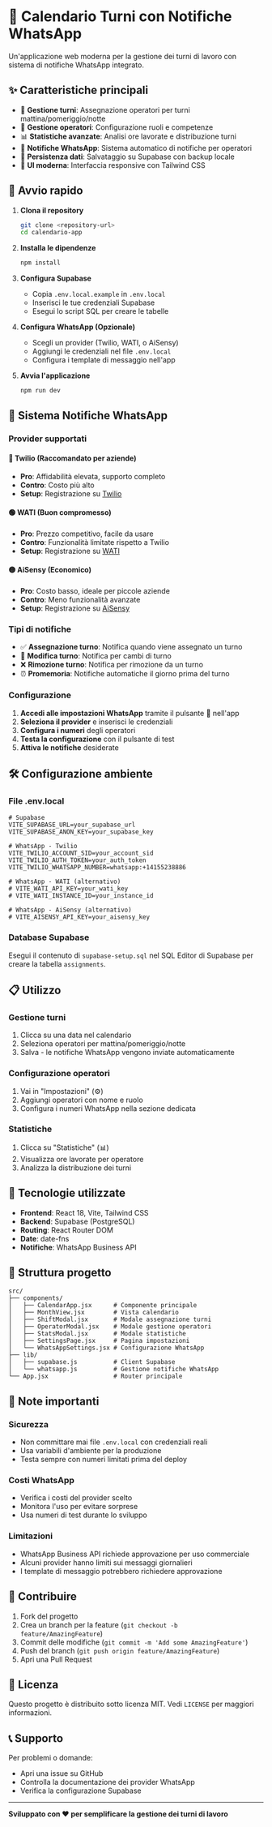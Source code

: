 # 📅 Calendario Turni con Notifiche WhatsApp

Un'applicazione web moderna per la gestione dei turni di lavoro con sistema di notifiche WhatsApp integrato.

## ✨ Caratteristiche principali

- 📅 **Gestione turni**: Assegnazione operatori per turni mattina/pomeriggio/notte
- 👥 **Gestione operatori**: Configurazione ruoli e competenze
- 📊 **Statistiche avanzate**: Analisi ore lavorate e distribuzione turni
- 📱 **Notifiche WhatsApp**: Sistema automatico di notifiche per operatori
- 💾 **Persistenza dati**: Salvataggio su Supabase con backup locale
- 🎨 **UI moderna**: Interfaccia responsive con Tailwind CSS

## 🚀 Avvio rapido

1. **Clona il repository**
   ```bash
   git clone <repository-url>
   cd calendario-app
   ```

2. **Installa le dipendenze**
   ```bash
   npm install
   ```

3. **Configura Supabase**
   - Copia `.env.local.example` in `.env.local`
   - Inserisci le tue credenziali Supabase
   - Esegui lo script SQL per creare le tabelle

4. **Configura WhatsApp (Opzionale)**
   - Scegli un provider (Twilio, WATI, o AiSensy)
   - Aggiungi le credenziali nel file `.env.local`
   - Configura i template di messaggio nell'app

5. **Avvia l'applicazione**
   ```bash
   npm run dev
   ```

## 📱 Sistema Notifiche WhatsApp

### Provider supportati

#### 🔵 Twilio (Raccomandato per aziende)
- **Pro**: Affidabilità elevata, supporto completo
- **Contro**: Costo più alto
- **Setup**: Registrazione su [Twilio](https://www.twilio.com)

#### 🟢 WATI (Buon compromesso)
- **Pro**: Prezzo competitivo, facile da usare
- **Contro**: Funzionalità limitate rispetto a Twilio
- **Setup**: Registrazione su [WATI](https://www.wati.io)

#### 🟡 AiSensy (Economico)
- **Pro**: Costo basso, ideale per piccole aziende
- **Contro**: Meno funzionalità avanzate
- **Setup**: Registrazione su [AiSensy](https://aisensy.com)

### Tipi di notifiche

- ✅ **Assegnazione turno**: Notifica quando viene assegnato un turno
- 🔄 **Modifica turno**: Notifica per cambi di turno
- ❌ **Rimozione turno**: Notifica per rimozione da un turno
- ⏰ **Promemoria**: Notifiche automatiche il giorno prima del turno

### Configurazione

1. **Accedi alle impostazioni WhatsApp** tramite il pulsante 📱 nell'app
2. **Seleziona il provider** e inserisci le credenziali
3. **Configura i numeri** degli operatori
4. **Testa la configurazione** con il pulsante di test
5. **Attiva le notifiche** desiderate

## 🛠️ Configurazione ambiente

### File .env.local

```env
# Supabase
VITE_SUPABASE_URL=your_supabase_url
VITE_SUPABASE_ANON_KEY=your_supabase_key

# WhatsApp - Twilio
VITE_TWILIO_ACCOUNT_SID=your_account_sid
VITE_TWILIO_AUTH_TOKEN=your_auth_token
VITE_TWILIO_WHATSAPP_NUMBER=whatsapp:+14155238886

# WhatsApp - WATI (alternativo)
# VITE_WATI_API_KEY=your_wati_key
# VITE_WATI_INSTANCE_ID=your_instance_id

# WhatsApp - AiSensy (alternativo)
# VITE_AISENSY_API_KEY=your_aisensy_key
```

### Database Supabase

Esegui il contenuto di `supabase-setup.sql` nel SQL Editor di Supabase per creare la tabella `assignments`.

## 📋 Utilizzo

### Gestione turni
1. Clicca su una data nel calendario
2. Seleziona operatori per mattina/pomeriggio/notte
3. Salva - le notifiche WhatsApp vengono inviate automaticamente

### Configurazione operatori
1. Vai in "Impostazioni" (⚙️)
2. Aggiungi operatori con nome e ruolo
3. Configura i numeri WhatsApp nella sezione dedicata

### Statistiche
1. Clicca su "Statistiche" (📊)
2. Visualizza ore lavorate per operatore
3. Analizza la distribuzione dei turni

## 🔧 Tecnologie utilizzate

- **Frontend**: React 18, Vite, Tailwind CSS
- **Backend**: Supabase (PostgreSQL)
- **Routing**: React Router DOM
- **Date**: date-fns
- **Notifiche**: WhatsApp Business API

## 📁 Struttura progetto

```
src/
├── components/
│   ├── CalendarApp.jsx      # Componente principale
│   ├── MonthView.jsx        # Vista calendario
│   ├── ShiftModal.jsx       # Modale assegnazione turni
│   ├── OperatorModal.jsx    # Modale gestione operatori
│   ├── StatsModal.jsx       # Modale statistiche
│   ├── SettingsPage.jsx     # Pagina impostazioni
│   └── WhatsAppSettings.jsx # Configurazione WhatsApp
├── lib/
│   ├── supabase.js          # Client Supabase
│   └── whatsapp.js          # Gestione notifiche WhatsApp
└── App.jsx                  # Router principale
```

## 🚨 Note importanti

### Sicurezza
- Non committare mai file `.env.local` con credenziali reali
- Usa variabili d'ambiente per la produzione
- Testa sempre con numeri limitati prima del deploy

### Costi WhatsApp
- Verifica i costi del provider scelto
- Monitora l'uso per evitare sorprese
- Usa numeri di test durante lo sviluppo

### Limitazioni
- WhatsApp Business API richiede approvazione per uso commerciale
- Alcuni provider hanno limiti sui messaggi giornalieri
- I template di messaggio potrebbero richiedere approvazione

## 🤝 Contribuire

1. Fork del progetto
2. Crea un branch per la feature (`git checkout -b feature/AmazingFeature`)
3. Commit delle modifiche (`git commit -m 'Add some AmazingFeature'`)
4. Push del branch (`git push origin feature/AmazingFeature`)
5. Apri una Pull Request

## 📄 Licenza

Questo progetto è distribuito sotto licenza MIT. Vedi `LICENSE` per maggiori informazioni.

## 📞 Supporto

Per problemi o domande:
- Apri una issue su GitHub
- Controlla la documentazione dei provider WhatsApp
- Verifica la configurazione Supabase

---

**Sviluppato con ❤️ per semplificare la gestione dei turni di lavoro**